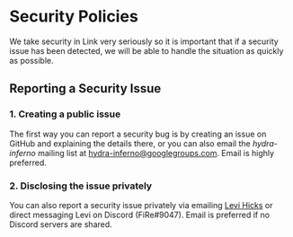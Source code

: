 Security Policies
=================
We take security in Link very seriously so it is important that if a security
issue has been detected, we will be able to handle the situation as quickly as
possible.

Reporting a Security Issue
--------------------------

### 1. Creating a public issue
The first way you can report a security bug is by creating an issue on GitHub
and explaining the details there, or you can also email the *hydra-inferno*
mailing list at [hydra-inferno@googlegroups.com](mailto:hydra-inferno@googlegroups.com).
Email is highly preferred.

### 2. Disclosing the issue privately
You can also report a security issue privately via emailing [Levi Hicks](mailto:me@levicowan.dev)
or direct messaging Levi on Discord (FiRe#9047). Email is preferred if no Discord
servers are shared.

